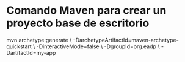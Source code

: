 # Comando Maven para crear un proyecto base de escritorio
mvn archetype:generate \\
    -DarchetypeArtifactId=maven-archetype-quickstart \\
    -DinteractiveMode=false \\
    -DgroupId=org.eadp \\
    -DartifactId=my-app
